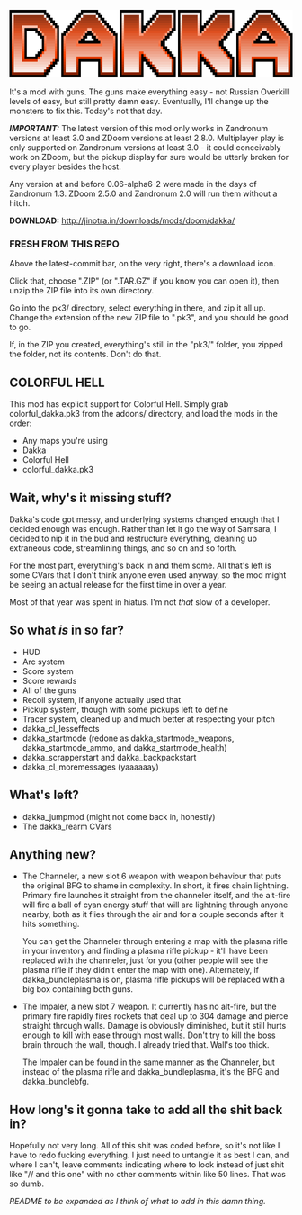![DAKKA](/README_logo.png "necessary")

It's a mod with guns. The guns make everything easy - not Russian Overkill levels
of easy, but still pretty damn easy. Eventually, I'll change up the monsters to
fix this. Today's not that day.

***IMPORTANT:*** The latest version of this mod only works in Zandronum 
versions at least 3.0 and ZDoom versions at least 2.8.0. Multiplayer play is 
only supported on Zandronum versions at least 3.0 - it could conceivably work 
on ZDoom, but the pickup display for sure would be utterly broken for every 
player besides the host.

Any version at and before 0.06-alpha6-2 were made in the days of Zandronum 1.3.
ZDoom 2.5.0 and Zandronum 2.0 will run them without a hitch.

**DOWNLOAD:** http://jinotra.in/downloads/mods/doom/dakka/


### FRESH FROM THIS REPO

Above the latest-commit bar, on the very right, there's a download icon.

Click that, choose ".ZIP" (or ".TAR.GZ" if you know you can open it), then unzip
the ZIP file into its own directory.

Go into the pk3/ directory, select everything in there, and zip it all up.
Change the extension of the new ZIP file to ".pk3", and you should be good to go.

If, in the ZIP you created, everything's still in the "pk3/" folder, you zipped
the folder, not its contents. Don't do that.


## COLORFUL HELL

This mod has explicit support for Colorful Hell. Simply grab colorful\_dakka.pk3
from the addons/ directory, and load the mods in the order: 

- Any maps you're using
- Dakka
- Colorful Hell
- colorful\_dakka.pk3



## Wait, why's it missing stuff?

Dakka's code got messy, and underlying systems changed enough that I decided
enough was enough. Rather than let it go the way of Samsara, I decided to nip
it in the bud and restructure everything, cleaning up extraneous code,
streamlining things, and so on and so forth.

For the most part, everything's back in and them some. All that's left is some 
CVars that I don't think anyone even used anyway, so the mod might be seeing an 
actual release for the first time in over a year.

Most of that year was spent in hiatus. I'm not *that* slow of a developer.


## So what *is* in so far?

* HUD
* Arc system
* Score system
* Score rewards
* All of the guns
* Recoil system, if anyone actually used that
* Pickup system, though with some pickups left to define
* Tracer system, cleaned up and much better at respecting your pitch
* dakka\_cl\_lesseffects
* dakka\_startmode (redone as dakka\_startmode\_weapons, dakka\_startmode\_ammo, and dakka\_startmode\_health)
* dakka\_scrapperstart and dakka\_backpackstart
* dakka\_cl\_moremessages (yaaaaaay)


## What's left?

* dakka\_jumpmod (might not come back in, honestly)
* The dakka\_rearm CVars



## Anything new?

*   The Channeler, a new slot 6 weapon with weapon behaviour that puts the original
    BFG to shame in complexity. In short, it fires chain lightning. Primary fire
    launches it straight from the channeler itself, and the alt-fire will fire
    a ball of cyan energy stuff that will arc lightning through anyone nearby,
    both as it flies through the air and for a couple seconds after it hits something.

    You can get the Channeler through entering a map with the plasma rifle in
    your inventory and finding a plasma rifle pickup - it'll have been replaced
    with the channeler, just for you (other people will see the plasma rifle if
    they didn't enter the map with one). Alternately, if dakka\_bundleplasma is
    on, plasma rifle pickups will be replaced with a big box containing both guns.

*   The Impaler, a new slot 7 weapon. It currently has no alt-fire, but the
    primary fire rapidly fires rockets that deal up to 304 damage and pierce
    straight through walls. Damage is obviously diminished, but it still hurts
    enough to kill with ease through most walls. Don't try to kill the boss brain
    through the wall, though. I already tried that. Wall's too thick.

    The Impaler can be found in the same manner as the Channeler, but instead of
    the plasma rifle and dakka_bundleplasma, it's the BFG and dakka_bundlebfg.



## How long's it gonna take to add all the shit back in?

Hopefully not very long. All of this shit was coded before, so it's not like I
have to redo fucking everything. I just need to untangle it as best I can, and
where I can't, leave comments indicating where to look instead of just shit like
"// and this one" with no other comments within like 50 lines. That was so dumb.


*README to be expanded as I think of what to add in this damn thing.*
